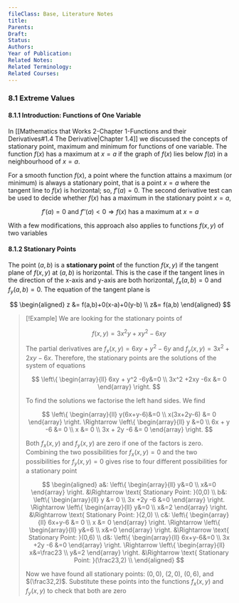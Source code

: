 ```yaml
---
fileClass: Base, Literature Notes
title: 
Parents: 
Draft: 
Status: 
Authors: 
Year of Publication: 
Related Notes: 
Related Terminology: 
Related Courses: 
---
```

### 8.1 Extreme Values
#### 8.1.1 Introduction: Functions of One Variable
In [[Mathematics that Works 2-Chapter 1-Functions and their Derivatives#1.4 The Derivative|Chapter 1.4]] we discussed the concepts of stationary point, maximum and minimum for functions of one variable. The function $f(x)$ has a maximum at $x=a$ if the graph of $f(x)$ lies below $f(a)$ in a neighbourhood of $x=a$. 

For a smooth function $f(x)$, a point where the function attains a maximum (or minimum) is always a stationary point, that is a point $x=a$ where the tangent line to $f(x)$ is horizontal; so, $f'(a)=0$. The second derivative test can be used to decide whether $f(x)$ has a maximum in the stationary point $x=a$,

$$
f'(a)=0 \text{ and } f''(a)<0 \Rightarrow f(x) \text{ has a maximum at }x=a
$$

With a few modifications, this approach also applies to functions $f(x,y)$ of two variables

#### 8.1.2 Stationary Points
The point $(a,b)$ is a **stationary point** of the function $f(x,y)$ if the tangent plane of $f(x,y)$ at $(a,b)$ is horizontal. This is the case if the tangent lines in the direction of the x-axis and y-axis are both horizontal, $f_x(a,b)=0$ and $f_y(a,b)=0$. The equation of the tangent plane is

$$
\begin{aligned}
z &= f(a,b)+0(x-a)+0(y-b) \\
z&= f(a,b)
\end{aligned}
$$

>[!Example]
>We are looking for the stationary points of 
>
>$$
>f(x,y)=3x^2y+xy^2 -6xy
>$$
>
>The partial derivatives are $f_x(x,y)=6xy+y^2 -6y$ and $f_y(x,y)=3x^2 +2xy-6x$. Therefore, the stationary points are the solutions of the system of equations
>
>$$
>\left\{
>\begin{array}{ll}
>6xy + y^2 -6y&=0 \\
>3x^2 +2xy -6x &= 0
>\end{array}
>\right.
>$$
>
>To find the solutions we factorise the left hand sides. We find
>
>$$
>\left\{
>\begin{array}{ll}
>y(6x+y-6)&=0 \\
>x(3x+2y-6) &= 0
>\end{array}
>\right. \Rightarrow
>\left\{
>\begin{array}{ll}
>y &=0 \\
>6x + y -6 &= 0 \\
>x &= 0 \\
>3x + 2y -6 &= 0
>\end{array}
>\right.
>$$
>
>Both $f_x(x,y)$ and $f_y(x,y)$ are zero if one of the factors is zero. Combining the two possibilities for $f_x(x,y)=0$ and the two possibilities for $f_y(x,y)=0$ gives rise to four different possibilities for a stationary point
>
>$$
>\begin{aligned}
>a&: \left\{
>\begin{array}{ll}
>y&=0 \\
>x&=0
>\end{array}
>\right. &\Rightarrow \text{ Stationary Point: }(0,0) \\
>b&: \left\{
>\begin{array}{ll}
>y &= 0 \\
>3x +2y -6 &=0
>\end{array}
>\right. \Rightarrow \left\{
>\begin{array}{ll}
>y&=0 \\
>x&=2
>\end{array}
>\right. &\Rightarrow \text{ Stationary Point: }(2,0) \\
>c&: \left\{
>\begin{array}{ll}
>6x+y-6 &= 0 \\
>x &= 0
>\end{array}
>\right. \Rightarrow \left\{
>\begin{array}{ll}
>y&=6 \\
>x&=0
>\end{array}
>\right. &\Rightarrow \text{ Stationary Point: }(0,6) \\
>d&: \left\{
>\begin{array}{ll}
>6x+y-6&=0 \\
>3x +2y -6 &=0
>\end{array}
>\right. \Rightarrow \left\{
>\begin{array}{ll}
>x&=\frac23 \\
>y&=2
>\end{array}
>\right. &\Rightarrow \text{ Stationary Point: }(\frac23,2) \\
>\end{aligned}
>$$
>
>Now we have found all stationary points: $(0,0)$, $(2,0)$, $(0,6)$, and $(\frac32,2)$. Substitute these points into the functions $f_x(x,y)$ and $f_y(x,y)$ to check that both are zero



